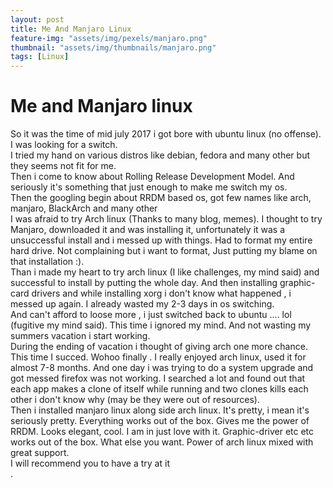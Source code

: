 ```yaml
---
layout: post
title: Me And Manjaro Linux
feature-img: "assets/img/pexels/manjaro.png"
thumbnail: "assets/img/thumbnails/manjaro.png"
tags: [Linux]
---
```


# Me and Manjaro linux

So it was the time of mid july 2017 i got bore with ubuntu linux (no offense). I was looking for a switch.<br>
I tried my hand on various distros like debian, fedora and many other but they seems not fit for me.<br>
Then i come to know about Rolling Release Development Model. And seriously it's something that just enough to make me switch my os.<br>
Then the googling begin about RRDM based os, got few names like arch, manjaro, BlackArch and many other<br>
I was afraid to try Arch linux (Thanks to many blog, memes). I thought to try Manjaro, downloaded it and was installing it, unfortunately it was a unsuccessful install and i messed up with things. Had to format my entire hard drive. Not complaining but i want to format, Just putting my blame on that installation :).<br>
Than i made my heart to try arch linux (I like challenges, my mind said) and successful to install by putting the whole day. And then installing graphic-card drivers and while installing xorg i don't know what happened , i messed up again. I already wasted my 2-3 days in os switching.<br>
And can't afford to loose more , i just switched back to ubuntu .... lol (fugitive my mind said). This time i ignored my mind. And not wasting my summers vacation i start working.<br>
During the ending of vacation i thought of giving arch one more chance. This time I succed. Wohoo finally . I really enjoyed arch linux, used it for almost 7-8 months. And one day i was trying to do a system upgrade and got messed firefox was not working. I searched a lot and found out that each app makes a clone of itself while running and two clones kills each other i don't know why (may be they were out of resources).<br> 
Then i installed manjaro linux along side arch linux. It's pretty, i mean it's seriously pretty. Everything works out of the box. Gives me the power of RRDM. Looks elegant, cool. I am in just love with it. Graphic-driver etc etc works out of the box. What else you want. Power of arch linux mixed with great support.<br>
I will recommend you to have a try at it<br>.
